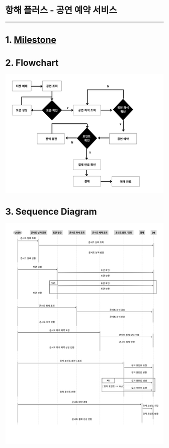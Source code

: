# 항해 플러스 - 공연 예약 서비스

--- 

# 1. <a href="https://github.com/users/choral7451/projects/1/views/5?layout=roadmap">Milestone</a>
# 2. Flowchart
<img src="docs/Flowchart.png">

# 3. Sequence Diagram
<img src="docs/sequence_diagram.png">